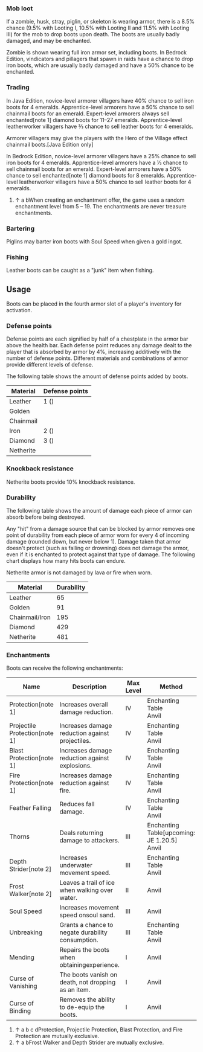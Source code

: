 ### Mob loot
If a zombie, husk, stray, piglin, or skeleton is wearing armor, there is a 8.5% chance (9.5% with Looting I, 10.5% with Looting II and 11.5% with Looting III) for the mob to drop boots upon death. The boots are usually badly damaged, and may be enchanted.

Zombie is shown wearing full iron armor set, including boots.
In Bedrock Edition, vindicators and pillagers that spawn in raids have a chance to drop iron boots, which are usually badly damaged and have a 50% chance to be enchanted.

### Trading
In Java Edition, novice-level armorer villagers have 40% chance to sell iron boots for 4 emeralds. Apprentice-level armorers have a 50% chance to sell chainmail boots for an emerald. Expert-level armorers always sell enchanted[note 1] diamond boots for 11–27 emeralds. Apprentice-level leatherworker villagers have 2⁄3 chance to sell leather boots for 4 emeralds.

Armorer villagers may give the players with the Hero of the Village effect chainmail boots.‌[Java Edition  only]

In Bedrock Edition, novice-level armorer villagers have a 25% chance to sell iron boots for 4 emeralds. Apprentice-level armorers have a 1⁄3 chance to sell chainmail boots for an emerald. Expert-level armorers have a 50% chance to sell enchanted[note 1] diamond boots for 8 emeralds. Apprentice-level leatherworker villagers have a 50% chance to sell leather boots for 4 emeralds.

1. ↑ a bWhen creating an enchantment offer, the game uses a random enchantment level from 5 – 19. The enchantments are never treasure enchantments.

### Bartering
Piglins may barter iron boots with Soul Speed when given a gold ingot.

### Fishing
Leather boots can be caught as a "junk" item when fishing.

## Usage
Boots can be placed in the fourth armor slot of a player's inventory for activation.

### Defense points
Defense points are each signified by half of a chestplate in the armor bar above the health bar. Each defense point reduces any damage dealt to the player that is absorbed by armor by 4%, increasing additively with the number of defense points. Different materials and combinations of armor provide different levels of defense.

The following table shows the amount of defense points added by boots.

| Material  | Defense points |
|-----------|----------------|
| Leather   | 1 ()           |
| Golden    |                |
| Chainmail |                |
| Iron      | 2 ()           |
| Diamond   | 3 ()           |
| Netherite |                |

### Knockback resistance
Netherite boots provide 10% knockback resistance.

### Durability
The following table shows the amount of damage each piece of armor can absorb before being destroyed.

Any "hit" from a damage source that can be blocked by armor removes one point of durability from each piece of armor worn for every 4 of incoming damage (rounded down, but never below 1). Damage taken that armor doesn't protect (such as falling or drowning) does not damage the armor, even if it is enchanted to protect against that type of damage. The following chart displays how many hits boots can endure.

Netherite armor is not damaged by lava or fire when worn.

| Material       | Durability |
|----------------|------------|
| Leather        | 65         |
| Golden         | 91         |
| Chainmail/Iron | 195        |
| Diamond        | 429        |
| Netherite      | 481        |

### Enchantments
Boots can receive the following enchantments:

| Name                          | Description                                         | Max Level | Method                                           | Weight |
|-------------------------------|-----------------------------------------------------|-----------|--------------------------------------------------|--------|
| Protection[note 1]            | Increases overall damage reduction.                 | IV        | Enchanting Table<br/>Anvil                       | 10     |
| Projectile Protection[note 1] | Increases damage reduction against projectiles.     | IV        | Enchanting Table<br/>Anvil                       | 5      |
| Blast Protection[note 1]      | Increases damage reduction against explosions.      | IV        | Enchanting Table<br/>Anvil                       | 2      |
| Fire Protection[note 1]       | Increases damage reduction against fire.            | IV        | Enchanting Table<br/>Anvil                       | 5      |
| Feather Falling               | Reduces fall damage.                                | IV        | Enchanting Table<br/>Anvil                       | 5      |
| Thorns                        | Deals returning damage to attackers.                | III       | Enchanting Table‌[upcoming: JE 1.20.5]<br/>Anvil | 1      |
| Depth Strider[note 2]         | Increases underwater movement speed.                | III       | Enchanting Table<br/>Anvil                       | 2      |
| Frost Walker[note 2]          | Leaves a trail of ice when walking over water.      | II        | Anvil                                            | 1      |
| Soul Speed                    | Increases movement speed onsoul sand.               | III       | Anvil                                            | 1      |
| Unbreaking                    | Grants a chance to negate durability consumption.   | III       | Enchanting Table<br/>Anvil                       | 5      |
| Mending                       | Repairs the boots when obtainingexperience.         | I         | Anvil                                            | 2      |
| Curse of Vanishing            | The boots vanish on death, not dropping as an item. | I         | Anvil                                            | 1      |
| Curse of Binding              | Removes the ability to de-equip the boots.          | I         | Anvil                                            | 1      |

1. ↑ a b c dProtection, Projectile Protection, Blast Protection, and Fire Protection are mutually exclusive.
2. ↑ a bFrost Walker and Depth Strider are mutually exclusive.

